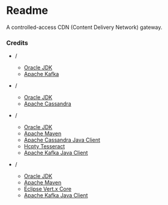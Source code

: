 # Readme
A controlled-access CDN (Content Delivery Network) gateway.

### Credits

- /
  - [Oracle JDK](https://docs.oracle.com/en/java/javase/21/)
  - [Apache Kafka](https://kafka.apache.org/)

- /
  - [Oracle JDK](https://docs.oracle.com/en/java/javase/21/)
  - [Apache Cassandra](https://cassandra.apache.org/)

- /
  - [Oracle JDK](https://docs.oracle.com/en/java/javase/21/)
  - [Apache Maven](https://maven.apache.org/)
  - [Apache Cassandra Java Client](https://github.com/apache/cassandra-java-driver)
  - [Hcpty Tesseract](https://github.com/hcpty/tesseract)
  - [Apache Kafka Java Client](https://kafka.apache.org/documentation/#api)

- /
  - [Oracle JDK](https://docs.oracle.com/en/java/javase/21/)
  - [Apache Maven](https://maven.apache.org/)
  - [Eclipse Vert.x Core](https://github.com/eclipse-vertx/vert.x)
  - [Apache Kafka Java Client](https://kafka.apache.org/documentation/#api)
